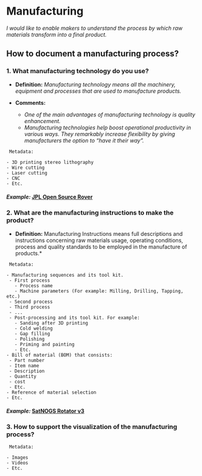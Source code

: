 # **Manufacturing**

*I would like to enable makers to understand the process by which raw materials transform into a final product.*

## **How to document a manufacturing process?**

### **1. What manufacturing technology do you use?**

- **Definition:** *Manufacturing technology means all the machinery, equipment and processes that are used to manufacture products.*

- **Comments:**

  - *One of the main advantages of manufacturing technology is quality enhancement.*
  - *Manufacturing technologies help boost operational productivity in various ways. They remarkably increase flexibility by giving manufacturers the option to “have it their way”.*   

 ```
  Metadata:
 
- 3D printing stereo lithography
- Wire cutting 
- Laser cutting
- CNC
- Etc. 
  ```
#### *Example:* [JPL Open Source Rover](https://github.com/nasa-jpl/open-source-rover/tree/master/mechanical/body_assembly#3-machiningfabrication) 

### **2. What are the manufacturing instructions to make the product?**

- **Definition:** Manufacturing Instructions means full descriptions and instructions concerning raw materials usage, operating conditions, process and quality standards to be employed in the manufacture of products.*

 ```
  Metadata:
 
- Manufacturing sequences and its tool kit.
  - First process
    - Process name
    - Machine parameters (For example: Milling, Drilling, Tapping, etc.)
  - Second process
  - Third process
  - ...
  - Post-processing and its tool kit. For example: 
    - Sanding after 3D printing
    - Cold welding
    - Gap filling
    - Polishing
    - Priming and painting
    - Etc.  
- Bill of material (BOM) that consists:
  - Part number
  - Item name
  - Description
  - Quantity
  - cost
  - Etc.
- Reference of material selection
- Etc. 
  ```
  
#### *Example:* [SatNOGS Rotator v3](https://wiki.satnogs.org/SatNOGS_Rotator_v3#Build_Sequence) 

### **3. How to support the visualization of the manufacturing process?**

 ```
  Metadata:
 
- Images 
- Videos 
- Etc.
 ```
